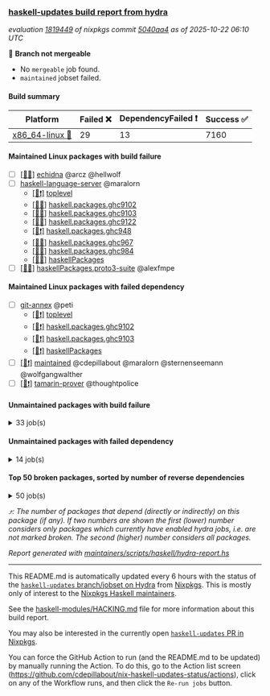 ### [haskell-updates build report from hydra](https://hydra.nixos.org/jobset/nixpkgs/haskell-updates)
*evaluation [1819449](https://hydra.nixos.org/eval/1819449) of nixpkgs commit [5040aa4](https://github.com/NixOS/nixpkgs/commits/5040aa4e74a3354582c5efada012245b57407101) as of 2025-10-22 06:10 UTC*

🔴 **Branch not mergeable**
  * No `mergeable` job found.
  * `maintained` jobset failed.

#### Build summary

 | Platform | Failed ❌ | DependencyFailed ❗ | Success ✅ | 
 | --- | --- | --- | --- | 
 | [x86_64-linux 🐧](https://hydra.nixos.org/eval/1819449?filter=.x86_64-linux) | 29 | 13 | 7160 | 
#### Maintained Linux packages with build failure
- [ ] [[🐧❌]](https://hydra.nixos.org/build/310154526) [echidna](https://hydra.nixos.org/eval/1819449?filter=echidna) @arcz @hellwolf
- [ ] [haskell-language-server](https://hydra.nixos.org/eval/1819449?filter=haskell-language-server) @maralorn
  - [[🐧❗]](https://hydra.nixos.org/build/310154686) [toplevel](https://hydra.nixos.org/eval/1819449?filter=haskell-language-server)
  - [[🐧❌]](https://hydra.nixos.org/build/310154653) [haskell.packages.ghc9102](https://hydra.nixos.org/eval/1819449?filter=haskell.packages.ghc9102.haskell-language-server)
  - [[🐧❌]](https://hydra.nixos.org/build/310154606) [haskell.packages.ghc9103](https://hydra.nixos.org/eval/1819449?filter=haskell.packages.ghc9103.haskell-language-server)
  - [[🐧❌]](https://hydra.nixos.org/build/310154849) [haskell.packages.ghc9122](https://hydra.nixos.org/eval/1819449?filter=haskell.packages.ghc9122.haskell-language-server)
  - [[🐧❗]](https://hydra.nixos.org/build/310154958) [haskell.packages.ghc948](https://hydra.nixos.org/eval/1819449?filter=haskell.packages.ghc948.haskell-language-server)
  - [[🐧❌]](https://hydra.nixos.org/build/310155631) [haskell.packages.ghc967](https://hydra.nixos.org/eval/1819449?filter=haskell.packages.ghc967.haskell-language-server)
  - [[🐧❌]](https://hydra.nixos.org/build/310155942) [haskell.packages.ghc984](https://hydra.nixos.org/eval/1819449?filter=haskell.packages.ghc984.haskell-language-server)
  - [[🐧❌]](https://hydra.nixos.org/build/310157709) [haskellPackages](https://hydra.nixos.org/eval/1819449?filter=haskellPackages.haskell-language-server)
- [ ] [[🐧❌]](https://hydra.nixos.org/build/310159857) [haskellPackages.proto3-suite](https://hydra.nixos.org/eval/1819449?filter=haskellPackages.proto3-suite) @alexfmpe
#### Maintained Linux packages with failed dependency
- [ ] [git-annex](https://hydra.nixos.org/eval/1819449?filter=git-annex) @peti
  - [[🐧❗]](https://hydra.nixos.org/build/310235616) [toplevel](https://hydra.nixos.org/eval/1819449?filter=git-annex)
  - [[🐧❗]](https://hydra.nixos.org/build/310235618) [haskell.packages.ghc9102](https://hydra.nixos.org/eval/1819449?filter=haskell.packages.ghc9102.git-annex)
  - [[🐧❗]](https://hydra.nixos.org/build/310235617) [haskell.packages.ghc9103](https://hydra.nixos.org/eval/1819449?filter=haskell.packages.ghc9103.git-annex)
  - [[🐧❗]](https://hydra.nixos.org/build/310235625) [haskellPackages](https://hydra.nixos.org/eval/1819449?filter=haskellPackages.git-annex)
- [ ] [[🐧❗]](https://hydra.nixos.org/build/310235719) [maintained](https://hydra.nixos.org/eval/1819449?filter=maintained) @cdepillabout @maralorn @sternenseemann @wolfgangwalther
- [ ] [[🐧❗]](https://hydra.nixos.org/build/310161933) [tamarin-prover](https://hydra.nixos.org/eval/1819449?filter=tamarin-prover) @thoughtpolice
#### Unmaintained packages with build failure
<details><summary>33 job(s) </summary>

- [ ] [[🐧❌]](https://hydra.nixos.org/build/310235656) [haskellPackages.hs-opentelemetry-instrumentation-wai](https://hydra.nixos.org/eval/1819449?filter=haskellPackages.hs-opentelemetry-instrumentation-wai)  ⤴️ 2 | 3
- [ ] [[🐧❌]](https://hydra.nixos.org/build/310156701) [haskellPackages.duckdb-ffi](https://hydra.nixos.org/eval/1819449?filter=haskellPackages.duckdb-ffi)  ⤴️ 1 | 1
- [ ] [[🐧❌]](https://hydra.nixos.org/build/310235651) [haskellPackages.hs-opentelemetry-instrumentation-conduit](https://hydra.nixos.org/eval/1819449?filter=haskellPackages.hs-opentelemetry-instrumentation-conduit)  ⤴️ 1 | 1
- [ ] [[🐧❌]](https://hydra.nixos.org/build/310235647) [haskellPackages.hs-opentelemetry-utils-exceptions](https://hydra.nixos.org/eval/1819449?filter=haskellPackages.hs-opentelemetry-utils-exceptions)  ⤴️ 1 | 1
- [ ] [[🐧❌]](https://hydra.nixos.org/build/310160933) [haskellPackages.temporal-sdk-core](https://hydra.nixos.org/eval/1819449?filter=haskellPackages.temporal-sdk-core)  ⤴️ 1 | 1
- [ ] [[🐧❌]](https://hydra.nixos.org/build/310235658) [haskellPackages.hs-opentelemetry-instrumentation-persistent](https://hydra.nixos.org/eval/1819449?filter=haskellPackages.hs-opentelemetry-instrumentation-persistent)  ⤴️ 0 | 1
- [ ] [[🐧❌]](https://hydra.nixos.org/build/310154829) [haskellPackages.H](https://hydra.nixos.org/eval/1819449?filter=haskellPackages.H) 
- [ ] [[🐧❌]](https://hydra.nixos.org/build/310155581) [haskellPackages.attic](https://hydra.nixos.org/eval/1819449?filter=haskellPackages.attic) 
- [ ] [[🐧❌]](https://hydra.nixos.org/build/310156049) [haskellPackages.cabal-matrix](https://hydra.nixos.org/eval/1819449?filter=haskellPackages.cabal-matrix) 
- [ ] [[🐧❌]](https://hydra.nixos.org/build/310156141) [haskellPackages.clickhouse-haskell](https://hydra.nixos.org/eval/1819449?filter=haskellPackages.clickhouse-haskell) 
- [ ] [[🐧❌]](https://hydra.nixos.org/build/310156138) [haskellPackages.cmark-gfm-lens](https://hydra.nixos.org/eval/1819449?filter=haskellPackages.cmark-gfm-lens) 
- [ ] [[🐧❌]](https://hydra.nixos.org/build/310156094) [haskellPackages.cmark-lens](https://hydra.nixos.org/eval/1819449?filter=haskellPackages.cmark-lens) 
- [ ] [[🐧❌]](https://hydra.nixos.org/build/310157204) [haskellPackages.gh](https://hydra.nixos.org/eval/1819449?filter=haskellPackages.gh) 
- [ ] [[🐧❌]](https://hydra.nixos.org/build/310157213) [haskellPackages.ghc-compat](https://hydra.nixos.org/eval/1819449?filter=haskellPackages.ghc-compat) 
- [ ] [ghc-lib](https://hydra.nixos.org/eval/1819449?filter=ghc-lib) 
  - [[🐧✅]](https://hydra.nixos.org/build/310154521) [haskell.packages.ghc9102](https://hydra.nixos.org/eval/1819449?filter=haskell.packages.ghc9102.ghc-lib)
  - [[🐧✅]](https://hydra.nixos.org/build/310154545) [haskell.packages.ghc9103](https://hydra.nixos.org/eval/1819449?filter=haskell.packages.ghc9103.ghc-lib)
  - [[🐧✅]](https://hydra.nixos.org/build/310154571) [haskell.packages.ghc9122](https://hydra.nixos.org/eval/1819449?filter=haskell.packages.ghc9122.ghc-lib)
  - [[🐧✅]](https://hydra.nixos.org/build/310154586) [haskell.packages.ghc948](https://hydra.nixos.org/eval/1819449?filter=haskell.packages.ghc948.ghc-lib)
  - [[🐧❌]](https://hydra.nixos.org/build/310154614) [haskell.packages.ghc967](https://hydra.nixos.org/eval/1819449?filter=haskell.packages.ghc967.ghc-lib)
  - [[🐧❌]](https://hydra.nixos.org/build/310154640) [haskell.packages.ghc984](https://hydra.nixos.org/eval/1819449?filter=haskell.packages.ghc984.ghc-lib)
  - [[🐧✅]](https://hydra.nixos.org/build/310157209) [haskellPackages](https://hydra.nixos.org/eval/1819449?filter=haskellPackages.ghc-lib)
- [ ] [[🐧❌]](https://hydra.nixos.org/build/310157661) [haskellPackages.hackage-publish](https://hydra.nixos.org/eval/1819449?filter=haskellPackages.hackage-publish) 
- [ ] [[🐧❌]](https://hydra.nixos.org/build/310235641) [haskellPackages.hs-opentelemetry-exporter-handle](https://hydra.nixos.org/eval/1819449?filter=haskellPackages.hs-opentelemetry-exporter-handle) 
- [ ] [[🐧❌]](https://hydra.nixos.org/build/310235650) [haskellPackages.hs-opentelemetry-exporter-in-memory](https://hydra.nixos.org/eval/1819449?filter=haskellPackages.hs-opentelemetry-exporter-in-memory) 
- [ ] [[🐧❌]](https://hydra.nixos.org/build/310235653) [haskellPackages.hs-opentelemetry-instrumentation-hspec](https://hydra.nixos.org/eval/1819449?filter=haskellPackages.hs-opentelemetry-instrumentation-hspec) 
- [ ] [[🐧❌]](https://hydra.nixos.org/build/310235654) [haskellPackages.hs-opentelemetry-instrumentation-postgresql-simple](https://hydra.nixos.org/eval/1819449?filter=haskellPackages.hs-opentelemetry-instrumentation-postgresql-simple) 
- [ ] [[🐧❌]](https://hydra.nixos.org/build/310235649) [haskellPackages.hs-opentelemetry-instrumentation-tasty](https://hydra.nixos.org/eval/1819449?filter=haskellPackages.hs-opentelemetry-instrumentation-tasty) 
- [ ] [[🐧❌]](https://hydra.nixos.org/build/310158641) [haskellPackages.linear-core-prototype](https://hydra.nixos.org/eval/1819449?filter=haskellPackages.linear-core-prototype) 
- [ ] [[🐧❌]](https://hydra.nixos.org/build/310158731) [haskellPackages.log](https://hydra.nixos.org/eval/1819449?filter=haskellPackages.log) 
- [ ] [[🐧❌]](https://hydra.nixos.org/build/310235669) [haskellPackages.pandoc-crossref](https://hydra.nixos.org/eval/1819449?filter=haskellPackages.pandoc-crossref) 
- [ ] [[🐧❌]](https://hydra.nixos.org/build/310160237) [haskellPackages.scotty-haxl](https://hydra.nixos.org/eval/1819449?filter=haskellPackages.scotty-haxl) 
- [ ] [[🐧❌]](https://hydra.nixos.org/build/310160298) [haskellPackages.servant-haxl-client](https://hydra.nixos.org/eval/1819449?filter=haskellPackages.servant-haxl-client) 
</details>

#### Unmaintained packages with failed dependency
<details><summary>14 job(s) </summary>

- [ ] [[🐧❗]](https://hydra.nixos.org/build/310156709) [haskellPackages.duckdb-simple](https://hydra.nixos.org/eval/1819449?filter=haskellPackages.duckdb-simple) 
- [ ] [[🐧❗]](https://hydra.nixos.org/build/310157053) [haskellPackages.foma](https://hydra.nixos.org/eval/1819449?filter=haskellPackages.foma) 
- [ ] [ghc-tags](https://hydra.nixos.org/eval/1819449?filter=ghc-tags) 
  - [[🐧✅]](https://hydra.nixos.org/build/310154565) [haskell.packages.ghc9102](https://hydra.nixos.org/eval/1819449?filter=haskell.packages.ghc9102.ghc-tags)
  - [[🐧✅]](https://hydra.nixos.org/build/310154551) [haskell.packages.ghc9103](https://hydra.nixos.org/eval/1819449?filter=haskell.packages.ghc9103.ghc-tags)
  - [[🐧✅]](https://hydra.nixos.org/build/310154596) [haskell.packages.ghc948](https://hydra.nixos.org/eval/1819449?filter=haskell.packages.ghc948.ghc-tags)
  - [[🐧❗]](https://hydra.nixos.org/build/310154643) [haskell.packages.ghc967](https://hydra.nixos.org/eval/1819449?filter=haskell.packages.ghc967.ghc-tags)
  - [[🐧✅]](https://hydra.nixos.org/build/310157226) [haskellPackages](https://hydra.nixos.org/eval/1819449?filter=haskellPackages.ghc-tags)
- [ ] [[🐧❗]](https://hydra.nixos.org/build/310157899) [haskellPackages.hmatrix-quadprogpp](https://hydra.nixos.org/eval/1819449?filter=haskellPackages.hmatrix-quadprogpp) 
- [ ] [[🐧❗]](https://hydra.nixos.org/build/310235639) [haskellPackages.hotel-california](https://hydra.nixos.org/eval/1819449?filter=haskellPackages.hotel-california) 
- [ ] [[🐧❗]](https://hydra.nixos.org/build/310235655) [haskellPackages.hs-opentelemetry-instrumentation-cloudflare](https://hydra.nixos.org/eval/1819449?filter=haskellPackages.hs-opentelemetry-instrumentation-cloudflare) 
- [ ] [[🐧❗]](https://hydra.nixos.org/build/310235652) [haskellPackages.hs-opentelemetry-instrumentation-http-client](https://hydra.nixos.org/eval/1819449?filter=haskellPackages.hs-opentelemetry-instrumentation-http-client) 
- [ ] [[🐧❗]](https://hydra.nixos.org/build/310235657) [haskellPackages.hs-opentelemetry-instrumentation-yesod](https://hydra.nixos.org/eval/1819449?filter=haskellPackages.hs-opentelemetry-instrumentation-yesod) 
- [ ] [[🐧❗]](https://hydra.nixos.org/build/310235679) [haskellPackages.temporal-sdk](https://hydra.nixos.org/eval/1819449?filter=haskellPackages.temporal-sdk) 
</details>

#### Top 50 broken packages, sorted by number of reverse dependencies
<details><summary>50 job(s) </summary>

[haskell98](https://packdeps.haskellers.com/reverse/haskell98) ⤴️ 152  
[failure](https://packdeps.haskellers.com/reverse/failure) ⤴️ 72  
[enumerator](https://packdeps.haskellers.com/reverse/enumerator) ⤴️ 56  
[util](https://packdeps.haskellers.com/reverse/util) ⤴️ 49  
[derive](https://packdeps.haskellers.com/reverse/derive) ⤴️ 48  
[connection](https://packdeps.haskellers.com/reverse/connection) ⤴️ 47  
[fclabels](https://packdeps.haskellers.com/reverse/fclabels) ⤴️ 47  
[accelerate](https://packdeps.haskellers.com/reverse/accelerate) ⤴️ 42  
[syb-with-class](https://packdeps.haskellers.com/reverse/syb-with-class) ⤴️ 42  
[MonadCatchIO-transformers](https://packdeps.haskellers.com/reverse/MonadCatchIO-transformers) ⤴️ 41  
[TypeCompose](https://packdeps.haskellers.com/reverse/TypeCompose) ⤴️ 41  
[PrimitiveArray](https://packdeps.haskellers.com/reverse/PrimitiveArray) ⤴️ 35  
[crypto-random](https://packdeps.haskellers.com/reverse/crypto-random) ⤴️ 35  
[dual](https://packdeps.haskellers.com/reverse/dual) ⤴️ 32  
[hsp](https://packdeps.haskellers.com/reverse/hsp) ⤴️ 32  
[language-ecmascript](https://packdeps.haskellers.com/reverse/language-ecmascript) ⤴️ 31  
[hw-int](https://packdeps.haskellers.com/reverse/hw-int) ⤴️ 29  
[hw-string-parse](https://packdeps.haskellers.com/reverse/hw-string-parse) ⤴️ 29  
[iteratee](https://packdeps.haskellers.com/reverse/iteratee) ⤴️ 29  
[composite-base](https://packdeps.haskellers.com/reverse/composite-base) ⤴️ 28  
[hw-bits](https://packdeps.haskellers.com/reverse/hw-bits) ⤴️ 28  
[regexpr](https://packdeps.haskellers.com/reverse/regexpr) ⤴️ 27  
[text-format](https://packdeps.haskellers.com/reverse/text-format) ⤴️ 27  
[crypto-numbers](https://packdeps.haskellers.com/reverse/crypto-numbers) ⤴️ 25  
[either-unwrap](https://packdeps.haskellers.com/reverse/either-unwrap) ⤴️ 25  
[universum](https://packdeps.haskellers.com/reverse/universum) ⤴️ 25  
[bits-extra](https://packdeps.haskellers.com/reverse/bits-extra) ⤴️ 23  
[Crypto](https://packdeps.haskellers.com/reverse/Crypto) ⤴️ 22  
[crypto-pubkey](https://packdeps.haskellers.com/reverse/crypto-pubkey) ⤴️ 22  
[haskelldb](https://packdeps.haskellers.com/reverse/haskelldb) ⤴️ 22  
[wxdirect](https://packdeps.haskellers.com/reverse/wxdirect) ⤴️ 22  
[BiobaseTypes](https://packdeps.haskellers.com/reverse/BiobaseTypes) ⤴️ 21  
[alg](https://packdeps.haskellers.com/reverse/alg) ⤴️ 21  
[hw-rankselect-base](https://packdeps.haskellers.com/reverse/hw-rankselect-base) ⤴️ 21  
[libxml-sax](https://packdeps.haskellers.com/reverse/libxml-sax) ⤴️ 21  
[wxc](https://packdeps.haskellers.com/reverse/wxc) ⤴️ 21  
[biocore](https://packdeps.haskellers.com/reverse/biocore) ⤴️ 20  
[hw-excess](https://packdeps.haskellers.com/reverse/hw-excess) ⤴️ 20  
[wxcore](https://packdeps.haskellers.com/reverse/wxcore) ⤴️ 20  
[attoparsec-enumerator](https://packdeps.haskellers.com/reverse/attoparsec-enumerator) ⤴️ 19  
[cprng-aes](https://packdeps.haskellers.com/reverse/cprng-aes) ⤴️ 19  
[fay](https://packdeps.haskellers.com/reverse/fay) ⤴️ 19  
[hsx2hs](https://packdeps.haskellers.com/reverse/hsx2hs) ⤴️ 19  
[hw-balancedparens](https://packdeps.haskellers.com/reverse/hw-balancedparens) ⤴️ 19  
[ixset](https://packdeps.haskellers.com/reverse/ixset) ⤴️ 19  
[mmsyn2](https://packdeps.haskellers.com/reverse/mmsyn2) ⤴️ 19  
[wx](https://packdeps.haskellers.com/reverse/wx) ⤴️ 19  
[BiobaseENA](https://packdeps.haskellers.com/reverse/BiobaseENA) ⤴️ 18  
[asn1-data](https://packdeps.haskellers.com/reverse/asn1-data) ⤴️ 18  
[bytestring-show](https://packdeps.haskellers.com/reverse/bytestring-show) ⤴️ 18  
</details>


*⤴️: The number of packages that depend (directly or indirectly) on this package (if any). If two numbers are shown the first (lower) number considers only packages which currently have enabled hydra jobs, i.e. are not marked broken. The second (higher) number considers all packages.*

*Report generated with [maintainers/scripts/haskell/hydra-report.hs](https://github.com/NixOS/nixpkgs/blob/haskell-updates/maintainers/scripts/haskell/hydra-report.hs)*


----------------------------------------------------------------------

This README.md is automatically updated every 6 hours with the status of the
[`haskell-updates` branch/jobset on Hydra](https://hydra.nixos.org/jobset/nixpkgs/haskell-updates)
from [Nixpkgs](https://github.com/NixOS/nixpkgs).  This is mostly only of
interest to the [Nixpkgs Haskell maintainers](https://github.com/orgs/NixOS/teams/haskell).

See the
[haskell-modules/HACKING.md](https://github.com/NixOS/nixpkgs/blob/haskell-updates/pkgs/development/haskell-modules/HACKING.md)
file for more information about this build report.

You may also be interested in the currently open
[`haskell-updates` PR in Nixpkgs](https://github.com/nixos/nixpkgs/pulls?q=is%3Apr+is%3Aopen+head%3Ahaskell-updates).

You can force the GitHub Action to run (and the README.md to be updated) by
manually running the Action.  To do this, go to the Action list screen
(https://github.com/cdepillabout/nix-haskell-updates-status/actions),
click on any of the Workflow runs, and then click the `Re-run jobs` button.
